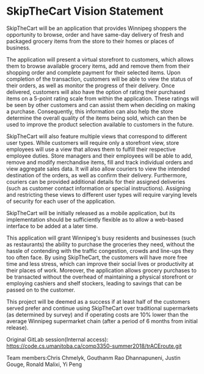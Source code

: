 # SkipTheCart Vision Statement

SkipTheCart will be an application that provides Winnipeg shoppers the
opportunity to browse, order and have same-day delivery of fresh and packaged
grocery items from the store to their homes or places of business.

The application will present a virtual storefront to customers, which allows
them to browse available grocery items, add and remove them from their shopping
order and complete payment for their selected items. Upon completion of the
transaction, customers will be able to view the status of their orders, as well
as monitor the progress of their delivery. Once delivered, customers will also
have the option of rating their purchased items on a 5-point rating scale from
within the application. These ratings will be seen by other customers and can
assist them when deciding on making a purchase. Consequently, this information
can also help the store determine the overall quality of the items being sold,
which can then be used to improve the product selection available to customers
in the future.

SkipTheCart will also feature multiple views that correspond to different user
types. While customers will require only a storefront view, store employees will
use a view that allows them to fulfill their respective employee duties. Store
managers and their employees will be able to add, remove and modify merchandise
items, fill and track individual orders and view aggregate sales data. It will
also allow couriers to view the intended destination of the orders, as well as
confirm their delivery. Furthermore, couriers can be provided additional details
for their assigned deliveries (such as customer contact information or special
instructions). Assigning and restricting these views to different user types
will require varying levels of security for each user of the application.

SkipTheCart will be initially released as a mobile application, but its
implementation should be sufficiently flexible as to allow a web-based interface
to be added at a later time.

This application will grant Winnipeg's busy residents and businesses (such as
restaurants) the ability to purchase the groceries they need, without the hassle
of contending with the traffic congestion, crowds and line-ups they too often
face. By using SkipTheCart, the customers will have more free time and less
stress, which can improve their social lives or productivity at their places of
work. Moreover, the application allows grocery purchases to be transacted
without the overhead of maintaining a physical storefront or employing cashiers
and shelf stockers, leading to savings that can be passed on to the customer.

This project will be deemed as a success if at least half of the customers
served prefer and continue using SkipTheCart over traditional supermarkets (as
determined by survey) and if operating costs are 10% lower than the average
Winnipeg supermarket chain (after a period of 6 months from initial release).

Original GitLab session(Internal access): https://code.cs.umanitoba.ca/comp3350-summer2018/trACEroute.git

Team members:Chris Chmelyk, Gouthanm Rao Dhannapuneni, Justin Gouge, Ronald Malixi, Yi Peng
